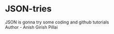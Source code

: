 # JSON-tries
JSON is gonna try some coding and github tutorials 
<br>
Author - Anish Girish Pillai 
